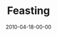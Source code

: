 ---
layout: message
category: message
series: "Force Feed"
title: "Feasting"
date: 2010-04-18-00-00
message_id: 615
audio: "http://s3.amazonaws.com/crossroads-media/messages/audio/ForceFeed2.mp3"
audio-duration: "32:08"
description: "Brian Tome discusses how we can become more aware of the effects of media on our life."
video: "http://s3.amazonaws.com/crossroads-media/messages/video/ForceFeed2.mp4"
video-duration: "32:08"
video-image: "http://s3.amazonaws.com/crossroads-media/images/ForceFeed2-still.jpg"
program: "http://s3.amazonaws.com/crossroads-media/documents/04_17-18_10Program.pdf"
explicit: false
---